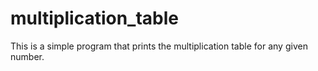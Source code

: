# multiplication_table
This is a simple program that prints the multiplication table for any given number.
